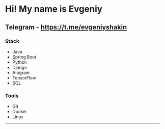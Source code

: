 Hi! [](https://user-images.githubusercontent.com/18350557/176309783-0785949b-9127-417c-8b55-ab5a4333674e.gif)My name is Evgeniy
===============================================================================================================================

Telegram - https://t.me/evgeniyshakin
---

### Stack
* Java
* Spring Boot
* Python
* Django
* Aiogram
* TensorFlow
* SQL


### Tools
* Git
* Docker
* Linux

---
